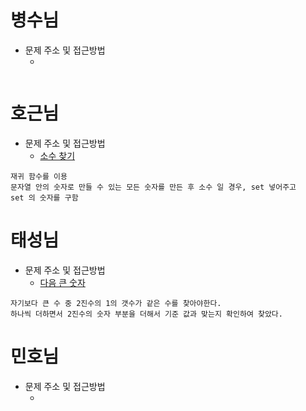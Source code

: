 # 병수님

- 문제 주소 및 접근방법
  - []()

```text

```

# 호근님

- 문제 주소 및 접근방법
  - [소수 찾기](https://school.programmers.co.kr/learn/courses/30/lessons/42839?language=javascript)

```
재귀 함수를 이용
문자열 안의 숫자로 만들 수 있는 모든 숫자를 만든 후 소수 일 경우, set 넣어주고
set 의 숫자를 구함

```

# 태성님

- 문제 주소 및 접근방법
  - [다음 큰 숫자](https://school.programmers.co.kr/learn/courses/30/lessons/12911)

```text
자기보다 큰 수 중 2진수의 1의 갯수가 같은 수를 찾아야한다.
하나씩 더하면서 2진수의 숫자 부분을 더해서 기준 값과 맞는지 확인하여 찾았다.
```

# 민호님

- 문제 주소 및 접근방법
  - []()

```text

```
